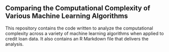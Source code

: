 ## Comparing the Computational Complexity of Various Machine Learning Algorithms
This repository contains the code written to analyze the computational complexity across a variety of machine learning algorithms when applied to credit loan data. It also contains an R Markdown file that delivers the analysis.
